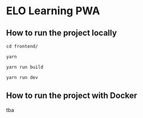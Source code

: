 # ELO Learning PWA

## How to run the project locally

`cd frontend/`

`yarn`

`yarn run build`

`yarn run dev`

## How to run the project with Docker

tba
